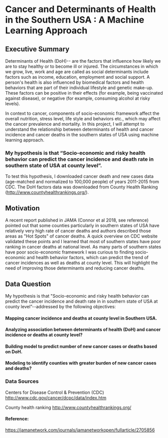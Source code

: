 # Cancer and Determinants of Health in the Southern USA : A Machine Learning Approach

## Executive Summary
Determinants of Health (DoH)-- are the factors that influence how likely we are to stay healthy or to become ill or injured. The circumstances in which we grow, live, work and age are called as social determinants include factors such as income, education, employment and social support. A person's health is also influenced by biomedical factors and health behaviors that are part of their individual lifestyle and genetic make-up. These factors can be positive in their effects (for example, being vaccinated against disease), or negative (for example, consuming alcohol at risky levels). 

In context to cancer, components of socio-economic framework affect the overall nutrition, stress level, life style and behaviors etc., which may affect the cancer prevalence and mortality. 
In this project, I will attempt to understand the relationship between determinants of health and cancer incidence and cancer deaths in the southern states of USA using machine learning approach. 

### My hypothesis is that “Socio-economic and risky health behavior can predict the cancer incidence and death rate in southern state of USA at county level”.

To test this hypothesis, I downloaded cancer death and new cases data (age-matched and normalized to 100,000 people) of years 2011-2015 from CDC. The DoH factors data was downloaded from County Health Ranking (http://www.countyhealthrankings.org/). 


## Motivation
A recent report published in JAMA (Connor et al 2018, see reference) pointed out that some counties particularly in southern states of USA have relatively very high rate of cancer deaths and authors described those areas as "Hot Spots" of cancer deaths. A quick overview on CDC website validated these points and I learned that most of southern states have poor ranking in cancer deaths at national level. As many parts of southern states have poor socio-economic framework I was curious to finding socio-economic and health behavior factors, which can predict the trend of cancer incidences as well as deaths at county level. This will highlight the need of improving those determinants and reducing cancer deaths. 
## Data Question
My hypothesis is that "Socio-economic and risky health behavior can predict the cancer incidence and death rate in in southern state of USA at county level”--addressed by the following objectives: 
#### Mapping cancer incidence and deaths at county level in Southern USA.
#### Analyzing association between determinants of health (DoH) and cancer incidence or deaths at county level?
#### Building model to predict number of new cancer cases or deaths based on DoH.
#### Modeling to identify counties with greater burden of new cancer cases and deaths?

### Data Sources
Centers for Disease Control & Prevention (CDC) http://www.cdc.gov/cancer/dcpc/data/index.htm

County health ranking http://www.countyhealthrankings.org/

#### Reference:
https://jamanetwork.com/journals/jamanetworkopen/fullarticle/2705856